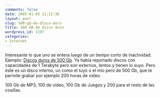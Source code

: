 ```yaml
---
comments: false
date: 2005-01-05 11:12:38
layout: post
slug: 500-gb-de-disco-duro
title: 500 GB de disco duro
wordpress_id: 2197
categories:
- Internet
---
```


Interesante lo que uno se entera luego de un tiempo corto de inactividad. Ejemplo: [Discos duros de 500 Gb](http://www.reuters.com/newsArticle.jhtml?type=technologyNews&storyID=7239063&src=rss/technologyNews). Ya había reportado discos con capacidades de 1 Terabyte pero son externos, lentos y tienen lo suyo. Pero éste es un disco interno, un como el tuyo o el mío pero de 500 Gb, que te permite grabar por ejemplo 200 horas de vídeo.





100 Gb de MP3, 100 de vídeo, 100 Gb de Juegos y 200 para el resto de las cosillas.




 
